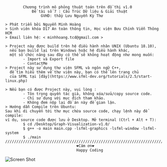 	
			Chương trình mô phỏng thuật toán trên đồ thị v1.0
				Đề tài số 7 : Cấu Trúc Dữ liệu & Giải thuật
					GVHD: thầy Lưu Nguyễn Kỳ Thư

	> Phát triển bởi Nguyễn Minh Hoàng
	> Sinh viên khóa D17 An toàn thông tin, Học viện Bưu Chính Viễn Thông HCM
	> Email liên hệ: < minhhoang.tcd@gmail.com >
 
	> Project này được build trên hệ điều hành nhân UNIX (Ubuntu 18.10), 
	  nếu bạn build lại trên Windows hoặc hệ điều hành khác, 
	  một số chức năng sau đây có thể sẽ không hoạt động như mong muốn: 
			- Import và Export file
			- ContactMe
	> Project này sử dụng thư viện SFML và ngôn ngữ C++, 
	  để tìm hiểu thêm về thư viện này, bạn có thể lên trang chủ
	  của SFML tại [đây](https://www.sfml-dev.org/tutorials/2.5/start-linux.php)

	> Nếu bạn có được Project này, vui lòng :
			- Tôn trọng quyền tác giả, không xóa/sửa/copy source code. 
			- Chỉ sử dụng với mục đích tham khảo.
			- Không đem nộp lại đồ án này để gian lận.						
	> Hướng dẫn Compile trên Ubuntu:
	Sau khi di chuyển tới thư mục chứa source code, chạy lệnh này để compile:
	ví dụ, source code được lưu ở Desktop. Mở terminal (Ctrl + Alt + T):
			$ cd /Desktop/Graph-Visualization-v1.0/
			$ g++ -o main main.cpp -lsfml-graphics -lsfml-window -lsfml-system
			$ ./main
    //////////////////////////////////////////////////////////////////////////
									❤️Cám ơn❤️
									Happy Coding
![Screen Shot](https://github.com/ryryyy/Graph-Visualization-v1.0/blob/master/Screenshot.png)
